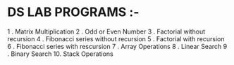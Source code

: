 # DS LAB PROGRAMS :-

1 . Matrix Multiplication
2 . Odd or Even Number
3 . Factorial without recursion
4 . Fibonacci series without recursion
5 . Factorial with recursion
6 . Fibonacci series with rescursion
7 . Array Operations
8 . Linear Search
9 . Binary Search
10. Stack Operations
